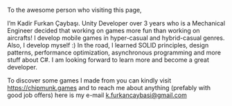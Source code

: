 To the awesome person who visiting this page, 

I’m Kadir Furkan Çaybaşı. Unity Developer over 3 years who is a Mechanical Engineer decided that working on games more fun than working on aircrafts! 
I develop mobile games in hyper-casual and hybrid-casual genres. Also, I develop myself :) In the road, I learned SOLID principles, design patterns, performance optimization, asynchronous programming and more stuff about C#. I am looking forward to learn more and become a great developer.

To discover some games I made from you can kindly visit https://chipmunk.games and to reach me about anything (prefably with good job offers) here is my e-mail k.furkancaybasi@gmail.com 





<!---
kcaybasi/kcaybasi is a ✨ special ✨ repository because its `README.md` (this file) appears on your GitHub profile.
You can click the Preview link to take a look at your changes.
--->
